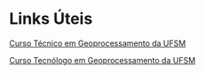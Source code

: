 # Links Úteis

[Curso Técnico em Geoprocessamento da UFSM](http://politecnico.ufsm.br/geotec)

[Curso Tecnólogo em Geoprocessamento da UFSM](http://politecnico.ufsm.br/geosuperior)


